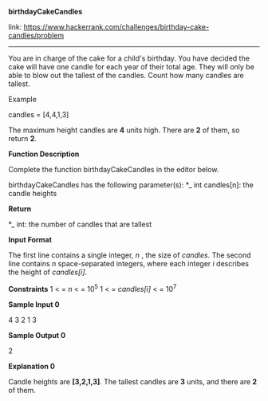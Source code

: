 <strong>birthdayCakeCandles</strong>

link: https://www.hackerrank.com/challenges/birthday-cake-candles/problem
<hr/>
You are in charge of the cake for a child's birthday. You have decided the cake will have one candle for each year of their total age. They will only be able to blow out the tallest of the candles. Count how many candles are tallest.

Example

candles = [4,4,1,3]

The maximum height candles are <strong>4</strong> units high. There are <strong>2</strong> of them, so return <strong>2</strong>.

<strong>Function Description</strong>

Complete the function birthdayCakeCandles in the editor below.

birthdayCakeCandles has the following parameter(s):
*_ int candles[n]: the candle heights

<strong>Return</strong>

*_ int: the number of candles that are tallest

<strong>Input Format</strong>

The first line contains a single integer, <i>n</i> , the size of <i>candles</i>.
The second line contains <i>n</i> space-separated integers, where each integer <i>i</i> describes the height of <i>candles[i]</i>.

<strong>Constraints</strong>
1 < = <i>n</i> < = 10<sup>5</sup>
1 < = <i>candles[i]</i> < = 10<sup>7</sup>

<strong>Sample Input 0</strong>

4
3 2 1 3

<strong>Sample Output 0</strong>

2

<strong>Explanation 0</strong>

Candle heights are <strong>[3,2,1,3]</strong>. The tallest  candles are <strong>3</strong> units, and there are <strong>2</strong> of them.